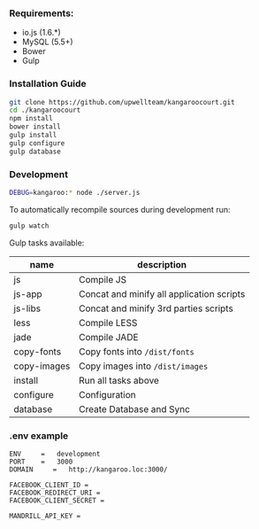 ### Requirements:

*  io.js (1.6.*)
*  MySQL (5.5+)
*  Bower
*  Gulp

### Installation Guide
```bash
git clone https://github.com/upwellteam/kangaroocourt.git
cd ./kangaroocourt
npm install 
bower install
gulp install
gulp configure
gulp database
```

### Development
```bash
DEBUG=kangaroo:* node ./server.js
```

To automatically recompile sources during development run:
```bash
gulp watch
```


Gulp tasks available:

 name | description
 --- | ---
js | Compile JS
js-app | Concat and minify all application scripts
js-libs | Concat and minify 3rd parties scripts
less | Compile LESS
jade | Compile JADE
copy-fonts | Copy fonts into `/dist/fonts`
copy-images | Copy images into `/dist/images`
install | Run all tasks above
configure | Configuration
database | Create Database and Sync

### .env example
```
ENV     =   development
PORT    =   3000
DOMAIN     =   http://kangaroo.loc:3000/

FACEBOOK_CLIENT_ID =
FACEBOOK_REDIRECT_URI =
FACEBOOK_CLIENT_SECRET =

MANDRILL_API_KEY =
```